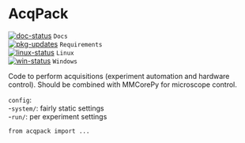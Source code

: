 # AcqPack
[![doc-status](https://readthedocs.org/projects/acqpack/badge/?version=latest)](http://acqpack.readthedocs.io/en/latest/?badge=latest) `Docs`   
[![pkg-updates](https://pyup.io/repos/github/FordyceLab/AcqPack/shield.svg)](https://pyup.io/repos/github/FordyceLab/AcqPack/) `Requirements`   
[![linux-status](https://travis-ci.org/FordyceLab/AcqPack.svg?branch=master)](https://travis-ci.org/FordyceLab/AcqPack) `Linux`   
[![win-status](https://ci.appveyor.com/api/projects/status/github/fordycelab/acqpack?branch=master&svg=true)](https://ci.appveyor.com/api/projects/status/github/fordycelab/acqpack?branch=master&svg=true) `Windows`

Code to perform acquisitions (experiment automation and hardware control).
Should be combined with MMCorePy for microscope control.

`config`:   
-`system/`: fairly static settings   
-`run/`: per experiment settings

`from acqpack import ...`
